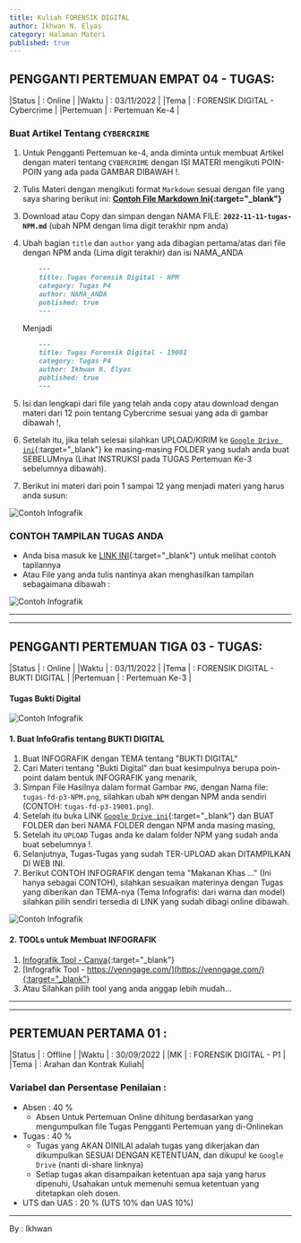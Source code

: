 ```yaml
---
title: Kuliah FORENSIK DIGITAL
author: Ikhwan N. Elyas
category: Halaman Materi
published: true
---
```



## PENGGANTI PERTEMUAN EMPAT 04 - TUGAS:

|Status     | : Online                   |
|Waktu      | : 03/11/2022               |
|Tema       | : FORENSIK DIGITAL - Cybercrime |
|Pertemuan  | : Pertemuan Ke-4   |


    
### Buat Artikel Tentang `CYBERCRIME`

1. Untuk Pengganti Pertemuan ke-4, anda diminta untuk membuat Artikel dengan materi tentang `CYBERCRIME` dengan ISI MATERI mengikuti POIN-POIN yang ada pada GAMBAR DIBAWAH !.
2. Tulis Materi dengan mengikuti format `Markdown` sesuai dengan file yang saya sharing berikut ini: <b>[Contoh File Markdown Ini](reff/2022-11-11-tugas-NPM.md.txt){:target="_blank"}</b>
3. Download atau Copy dan simpan dengan NAMA FILE: <b>`2022-11-11-tugas-NPM.md`</b> (ubah NPM dengan lima digit terakhir npm anda)
4. Ubah bagian `title` dan `author` yang ada dibagian pertama/atas dari file dengan NPM anda (Lima digit terakhir) dan isi NAMA_ANDA

    ```md
        ---
        title: Tugas Forensik Digital - NPM
        category: Tugas P4
        author: NAMA_ANDA
        published: true
        ---
    ```

    Menjadi 

    ```md
        ---
        title: Tugas Forensik Digital - 19001
        category: Tugas P4
        author: Ikhwan N. Elyas
        published: true
        ---
    ```
5. Isi dan lengkapi dari file yang telah anda copy atau download dengan materi dari 12 poin tentang Cybercrime sesuai yang ada di gambar dibawah !,
4. Setelah itu, jika telah selesai silahkan UPLOAD/KIRIM ke [`Google Drive ini`](https://drive.google.com/drive/folders/1BhhJrvBiiE0DQAQI6j4cKj4OUsIfUH4p?usp=sharing){:target="_blank"} ke masing-masing FOLDER yang sudah anda buat SEBELUMnya (Lihat INSTRUKSI pada TUGAS Pertemuan Ke-3 sebelumnya dibawah).
5. Berikut ini materi dari poin 1 sampai 12 yang menjadi materi yang harus anda susun: 

![Contoh Infografik](reff/img/tugas-fd-p4-19001.png)


### CONTOH TAMPILAN TUGAS ANDA 

* Anda bisa masuk ke [LINK INI](tugas-19001.html){:target="_blank"} untuk melihat contoh tapilannya 
* Atau File yang anda tulis nantinya akan menghasilkan tampilan sebagaimana dibawah : 

![Contoh Infografik](reff/img/tugas-fd-p4-1-19001.png)


***
***


## PENGGANTI PERTEMUAN TIGA 03 - TUGAS:

|Status  | : Online                   |
|Waktu   | : 03/11/2022               |
|Tema    | : FORENSIK DIGITAL - BUKTI DIGITAL |
|Pertemuan | : Pertemuan Ke-3   |

#### Tugas Bukti Digital 

![Contoh Infografik](reff/img/tugas-fd-p3-1-19001.png)


#### 1. Buat InfoGrafis tentang BUKTI DIGITAL

1. Buat INFOGRAFIK dengan TEMA tentang "BUKTI DIGITAL"
2. Cari Materi tentang "Bukti Digital" dan buat kesimpulnya berupa poin-point dalam bentuk INFOGRAFIK yang menarik,
3. Simpan File Hasilnya dalam format Gambar `PNG`, dengan Nama file: `tugas-fd-p3-NPM.png`, silahkan ubah `NPM` dengan NPM anda sendiri (CONTOH: `tugas-fd-p3-19001.png`). 
4. Setelah itu buka LINK [`Google Drive ini`](https://drive.google.com/drive/folders/1BhhJrvBiiE0DQAQI6j4cKj4OUsIfUH4p?usp=sharing){:target="_blank"} dan BUAT FOLDER  dan beri NAMA FOLDER dengan NPM anda masing masing, 
5. Setelah itu `UPLOAD` Tugas anda ke dalam folder NPM yang sudah anda buat sebelumnya !.
6. Selanjutnya, Tugas-Tugas yang sudah TER-UPLOAD akan DITAMPILKAN DI WEB INI.
7. Berikut CONTOH INFOGRAFIK dengan tema "Makanan Khas ..." (Ini hanya sebagai CONTOH), silahkan sesuaikan materinya dengan Tugas yang diberikan dan TEMA-nya (Tema Infografis: dari warna dan model) silahkan pilih sendiri tersedia di LINK yang sudah dibagi online dibawah.

![Contoh Infografik](reff/img/tugas-fd-p3-19001.png)




#### 2. TOOLs untuk Membuat INFOGRAFIK

1. [Infografik Tool - Canva](https://www.canva.com/design/DAFRl4bwqwQ/JOSqwYVVbfvIVR06X4Ii3g/edit?utm_source=onboarding){:target="_blank"}
2. [Infografik Tool - https://venngage.com/](https://venngage.com/){:target="_blank"}
3. Atau Silahkan pilih tool yang anda anggap lebih mudah...


***
***

## PERTEMUAN PERTAMA 01 :

|Status  | : Offline                    |
|Waktu   | : 30/09/2022                |
|MK      | : FORENSIK DIGITAL - P1 |
|Tema    | : Arahan dan Kontrak Kuliah|



### Variabel dan Persentase Penilaian :
- Absen  : 40 %
    - Absen Untuk Pertemuan Online dihitung berdasarkan yang mengumpulkan file Tugas Pengganti Pertemuan yang di-Onlinekan
- Tugas  : 40 %
    - Tugas yang AKAN DINILAI adalah tugas yang dikerjakan dan dikumpulkan SESUAI DENGAN KETENTUAN, dan dikupul ke `Google Drive` (nanti di-share linknya)
    - Setiap tugas akan disampaikan ketentuan apa saja yang harus dipenuhi, Usahakan untuk memenuhi semua ketentuan yang ditetapkan oleh dosen.
- UTS dan UAS : 20 % (UTS 10% dan UAS 10%)




***
By : Ikhwan
